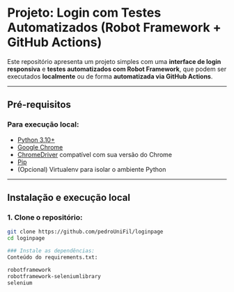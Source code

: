 # Projeto: Login com Testes Automatizados (Robot Framework + GitHub Actions)

Este repositório apresenta um projeto simples com uma **interface de login responsiva** e **testes automatizados com Robot Framework**, que podem ser executados **localmente** ou de forma **automatizada via GitHub Actions**.

---

## Pré-requisitos

### Para execução local:
- [Python 3.10+](https://www.python.org/downloads/)
- [Google Chrome](https://www.google.com/chrome/)
- [ChromeDriver](https://chromedriver.chromium.org/) compatível com sua versão do Chrome
- [Pip](https://pip.pypa.io/en/stable/installation/)
- (Opcional) Virtualenv para isolar o ambiente Python

---

## Instalação e execução local

### 1. Clone o repositório:

```bash
git clone https://github.com/pedroUniFil/loginpage
cd loginpage

### Instale as dependências:
Conteúdo do requirements.txt:

robotframework
robotframework-seleniumlibrary
selenium




